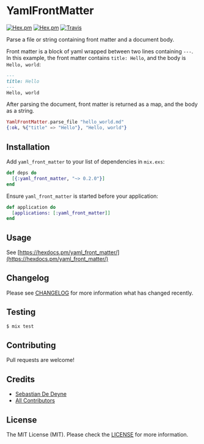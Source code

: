 # YamlFrontMatter

[![Hex.pm](https://img.shields.io/hexpm/v/yaml_front_matter.svg)](https://hex.pm/packages/yaml_front_matter)
[![Hex.pm](https://img.shields.io/hexpm/dt/yaml_front_matter.svg)](https://hex.pm/packages/yaml_front_matter)
[![Travis](https://img.shields.io/travis/sebastiandedeyne/yaml_front_matter.svg)](https://travis-ci.org/sebastiandedeyne/yaml_front_matter)

Parse a file or string containing front matter and a document body. 
  
Front matter is a block of yaml wrapped between two lines containing `---`.
In this example, the front matter contains `title: Hello`, and the body is
`Hello, world`:

```md
---
title: Hello
---
Hello, world
```

After parsing the document, front matter is returned as a map, and the body as
a string.

```elixir
YamlFrontMatter.parse_file "hello_world.md"
{:ok, %{"title" => "Hello"}, "Hello, world"}    
```

## Installation

Add `yaml_front_matter` to your list of dependencies in `mix.exs`:

```elixir
def deps do
  [{:yaml_front_matter, "~> 0.2.0"}]
end
```

Ensure `yaml_front_matter` is started before your application:

```elixir
def application do
  [applications: [:yaml_front_matter]]
end
```

## Usage

See [https://hexdocs.pm/yaml_front_matter/](https://hexdocs.pm/yaml_front_matter/)

## Changelog

Please see [CHANGELOG](https://github.com/sebastiandedeyne/yaml_front_matter/blob/master/CHANGELOG.md) for more information what has changed recently.

## Testing

``` bash
$ mix test
```

## Contributing

Pull requests are welcome!

## Credits

- [Sebastian De Deyne](https://github.com/sebastiandedeyne)
- [All Contributors](../../contributors)

## License

The MIT License (MIT). Please check the [LICENSE](https://github.com/sebastiandedeyne/yaml_front_matter/blob/master/LICENSE.md) for more information.
